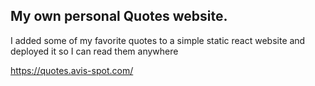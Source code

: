 ## My own personal Quotes website.

I added some of my favorite quotes to a simple static react website and deployed it so I can read them anywhere

https://quotes.avis-spot.com/

